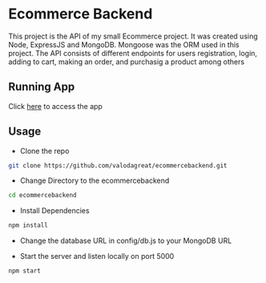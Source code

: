 # Ecommerce Backend

This project is the API of my small Ecommerce project. It was created using Node, ExpressJS and MongoDB. Mongoose was the ORM used in this project. The API consists of different endpoints for users registration, login, adding to cart, making an order, and purchasig a product among others

## Running App
Click [here](https://tender-lalande-27459e.netlify.app/) to access the app
## Usage

* Clone the repo
```bash
git clone https://github.com/valodagreat/ecommercebackend.git
```

* Change Directory to the ecommercebackend
```bash
cd ecommercebackend
```

* Install Dependencies
```bash
npm install
```

* Change the database URL in config/db.js to your MongoDB URL

* Start the server and listen locally on port 5000
```bash
npm start
```
